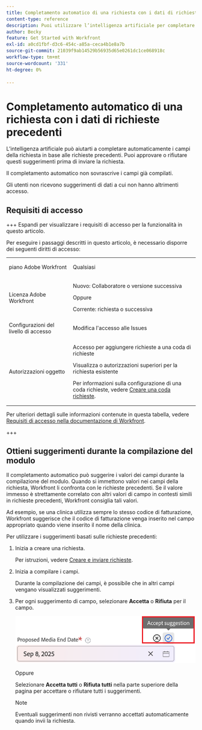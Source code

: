 ```yaml
---
title: Completamento automatico di una richiesta con i dati di richieste precedenti
content-type: reference
description: Puoi utilizzare l’intelligenza artificiale per completare automaticamente i campi della richiesta utilizzando i dati di richieste precedenti.
author: Becky
feature: Get Started with Workfront
exl-id: a0cd1fbf-d3c6-454c-a85a-ceca4b1e8a7b
source-git-commit: 21039f9ab14529b56935d65e0261dc1ce068918c
workflow-type: tm+mt
source-wordcount: '331'
ht-degree: 0%

---
```


# Completamento automatico di una richiesta con i dati di richieste precedenti

L’intelligenza artificiale può aiutarti a completare automaticamente i campi della richiesta in base alle richieste precedenti. Puoi approvare o rifiutare questi suggerimenti prima di inviare la richiesta.

Il completamento automatico non sovrascrive i campi già compilati.

Gli utenti non ricevono suggerimenti di dati a cui non hanno altrimenti accesso.

## Requisiti di accesso

+++ Espandi per visualizzare i requisiti di accesso per la funzionalità in questo articolo.

Per eseguire i passaggi descritti in questo articolo, è necessario disporre dei seguenti diritti di accesso:

<table style="table-layout:auto"> 
 <col> 
 <col> 
 <tbody> 
  <tr> 
   <td role="rowheader">piano Adobe Workfront</td> 
   <td> <p>Qualsiasi </p> </td> 
  </tr> 
  <tr> 
   <td role="rowheader">Licenza Adobe Workfront</td> 
   <td> <p>Nuovo: Collaboratore o versione successiva</p>
   Oppure
   <p>Corrente: richiesta o successiva</p>
    </td> 
  </tr> 
  <tr> 
   <td role="rowheader">Configurazioni del livello di accesso</td> 
   <td> <p>Modifica l'accesso alle Issues</p>  </td> 
  </tr> 
   <td role="rowheader">Autorizzazioni oggetto</td> 
   <td><p>Accesso per aggiungere richieste a una coda di richieste</p> <p>Visualizza o autorizzazioni superiori per la richiesta esistente</p> <p>Per informazioni sulla configurazione di una coda richieste, vedere <a href="../../../manage-work/requests/create-and-manage-request-queues/create-request-queue.md" class="MCXref xref">Creare una coda richieste</a>. </p> </td> 
  <tr>
  </tr>
 </tbody> 
</table>

Per ulteriori dettagli sulle informazioni contenute in questa tabella, vedere [Requisiti di accesso nella documentazione di Workfront](/help/quicksilver/administration-and-setup/add-users/access-levels-and-object-permissions/access-level-requirements-in-documentation.md).

+++

## Ottieni suggerimenti durante la compilazione del modulo

Il completamento automatico può suggerire i valori dei campi durante la compilazione del modulo. Quando si immettono valori nei campi della richiesta, Workfront li confronta con le richieste precedenti. Se il valore immesso è strettamente correlato con altri valori di campo in contesti simili in richieste precedenti, Workfront consiglia tali valori.

Ad esempio, se una clinica utilizza sempre lo stesso codice di fatturazione, Workfront suggerisce che il codice di fatturazione venga inserito nel campo appropriato quando viene inserito il nome della clinica.

Per utilizzare i suggerimenti basati sulle richieste precedenti:

1. Inizia a creare una richiesta.

   Per istruzioni, vedere [Creare e inviare richieste](/help/quicksilver/manage-work/requests/create-requests/create-submit-requests.md).

1. Inizia a compilare i campi.

   Durante la compilazione dei campi, è possibile che in altri campi vengano visualizzati suggerimenti.

1. Per ogni suggerimento di campo, selezionare **Accetta** o **Rifiuta** per il campo.

   ![Accetta o rifiuta suggerimento](assets/accept-reject-suggestion.png)

   Oppure

   Selezionare **Accetta tutti** o **Rifiuta tutti** nella parte superiore della pagina per accettare o rifiutare tutti i suggerimenti.

   >[!NOTE]
   >
   >Eventuali suggerimenti non rivisti verranno accettati automaticamente quando invii la richiesta.
